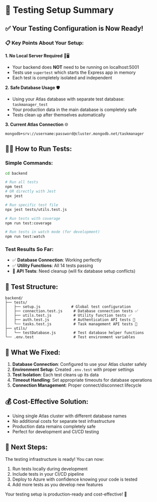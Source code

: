 # 🧪 Testing Setup Summary

## ✅ Your Testing Configuration is Now Ready!

### 📋 Key Points About Your Setup:

**1. No Local Server Required** 🚫🖥️
- Your backend does **NOT** need to be running on localhost:5001
- Tests use `supertest` which starts the Express app in memory
- Each test is completely isolated and independent

**2. Safe Database Usage** 🛡️
- Using your Atlas database with separate test database: `taskmanager_test`
- Your production data in the main database is completely safe
- Tests clean up after themselves automatically

**3. Current Atlas Connection** 🌐
```
mongodb+srv://username:password@cluster.mongodb.net/taskmanager
```

## 🏃‍♂️ How to Run Tests:

### Simple Commands:
```bash
cd backend

# Run all tests
npm test
# OR directly with Jest
npx jest

# Run specific test file
npx jest tests/utils.test.js

# Run tests with coverage
npm run test:coverage

# Run tests in watch mode (for development)
npm run test:watch
```

### Test Results So Far:
- ✅ **Database Connection**: Working perfectly
- ✅ **Utility Functions**: All 14 tests passing
- 🔧 **API Tests**: Need cleanup (will fix database setup conflicts)

## 📁 Test Structure:
```
backend/
├── tests/
│   ├── setup.js              # Global test configuration
│   ├── connection.test.js     # Database connection tests ✅
│   ├── utils.test.js          # Utility function tests ✅
│   ├── auth.test.js           # Authentication API tests 🔧
│   └── tasks.test.js          # Task management API tests 🔧
├── utils/
│   └── testDatabase.js        # Test database helper functions
└── .env.test                  # Test environment variables
```

## 🔧 What We Fixed:
1. **Database Connection**: Configured to use your Atlas cluster safely
2. **Environment Setup**: Created `.env.test` with proper settings
3. **Test Isolation**: Each test cleans up its data
4. **Timeout Handling**: Set appropriate timeouts for database operations
5. **Connection Management**: Proper connect/disconnect lifecycle

## 💰 Cost-Effective Solution:
- Using single Atlas cluster with different database names
- No additional costs for separate test infrastructure
- Production data remains completely safe
- Perfect for development and CI/CD testing

## 🚀 Next Steps:
The testing infrastructure is ready! You can now:
1. Run tests locally during development
2. Include tests in your CI/CD pipeline
3. Deploy to Azure with confidence knowing your code is tested
4. Add more tests as you develop new features

Your testing setup is production-ready and cost-effective! 🎉
